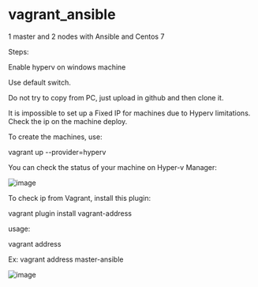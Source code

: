 # vagrant_ansible
1 master and 2 nodes with Ansible and Centos 7

Steps:

Enable hyperv on windows machine

Use default switch.

Do not try to copy from PC, just upload in github and then clone it.

It is impossible to set up a Fixed IP for machines due to Hyperv limitations. Check the ip on the machine deploy.

To create the machines, use:

vagrant up --provider=hyperv

You can check the status of your machine on Hyper-v Manager:

![image](https://user-images.githubusercontent.com/58102601/110521821-87a30600-8110-11eb-86bd-9a83c39f2230.png)

To check ip from Vagrant, install this plugin:

vagrant plugin install vagrant-address

usage:

vagrant address <machine>
  
Ex: vagrant address master-ansible

![image](https://user-images.githubusercontent.com/58102601/110527830-ba043180-8117-11eb-8b4c-e9365a0c4b29.png)
